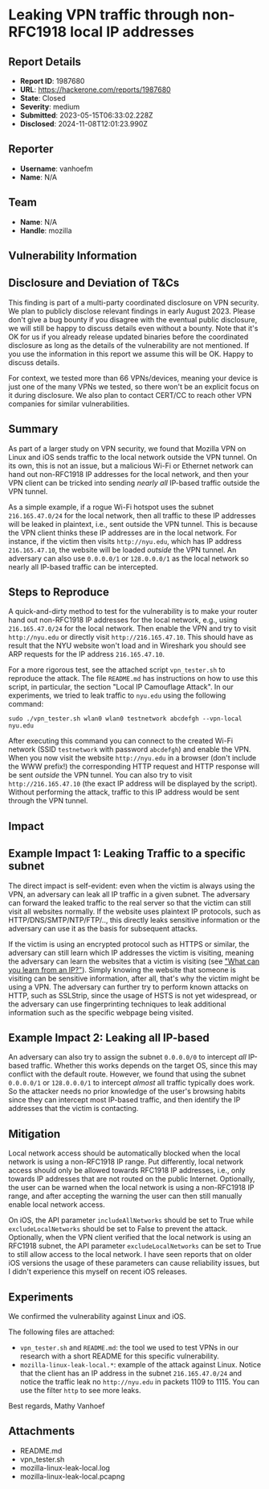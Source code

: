 # Leaking VPN traffic through non-RFC1918 local IP addresses

## Report Details
- **Report ID**: 1987680
- **URL**: https://hackerone.com/reports/1987680
- **State**: Closed
- **Severity**: medium
- **Submitted**: 2023-05-15T06:33:02.228Z
- **Disclosed**: 2024-11-08T12:01:23.990Z

## Reporter
- **Username**: vanhoefm
- **Name**: N/A

## Team
- **Name**: N/A
- **Handle**: mozilla

## Vulnerability Information
## Disclosure and Deviation of T&Cs

This finding is part of a multi-party coordinated disclosure on VPN security. We plan to publicly disclose relevant findings in early August 2023. Please don't give a bug bounty if you disagree with the eventual public disclosure, we will still be happy to discuss details even without a bounty. Note that it's OK for us if you already release updated binaries before the coordinated disclosure as long as the details of the vulnerability are not mentioned. If you use the information in this report we assume this will be OK. Happy to discuss details.

For context, we tested more than 66 VPNs/devices, meaning your device is just one of the many VPNs we tested, so there won't be an explicit focus on it during disclosure. We also plan to contact CERT/CC to reach other VPN companies for similar vulnerabilities.


## Summary

As part of a larger study on VPN security, we found that Mozilla VPN on Linux and iOS sends traffic to the local network outside the VPN tunnel. On its own, this is not an issue, but a malicious Wi-Fi or Ethernet network can hand out non-RFC1918 IP addresses for the local network, and then your VPN client can be tricked into sending _nearly all_ IP-based traffic outside the VPN tunnel.

As a simple example, if a rogue Wi-Fi hotspot uses the subnet `216.165.47.0/24` for the local network, then all traffic to these IP addresses will be leaked in plaintext, i.e., sent outside the VPN tunnel. This is because the VPN client thinks these IP addresses are in the local network. For instance, if the victim then visits `http://nyu.edu`, which has IP address `216.165.47.10`, the website will be loaded _outside_ the VPN tunnel. An adversary can also use `0.0.0.0/1` or `128.0.0.0/1` as the local network so nearly all IP-based traffic can be intercepted.


## Steps to Reproduce

A quick-and-dirty method to test for the vulnerability is to make your router hand out non-RFC1918 IP addresses for the local network, e.g., using `216.165.47.0/24` for the local network. Then enable the VPN and try to visit `http://nyu.edu` or directly visit `http://216.165.47.10`. This should have as result that the NYU website won't load and in Wireshark you should see ARP requests for the IP address `216.165.47.10`.

For a more rigorous test, see the attached script `vpn_tester.sh` to reproduce the attack. The file `README.md` has instructions on how to use this script, in particular, the section "Local IP Camouflage Attack". In our experiments, we tried to leak traffic to `nyu.edu` using the following command:

```
sudo ./vpn_tester.sh wlan0 wlan0 testnetwork abcdefgh --vpn-local nyu.edu
```

After executing this command you can connect to the created Wi-Fi network (SSID `testnetwork` with password `abcdefgh`) and enable the VPN. When you now visit the website `http://nyu.edu` in a browser (don't include the WWW prefix!) the corresponding HTTP request and HTTP response will be sent _outside_ the VPN tunnel. You can also try to visit `http://216.165.47.10` (the exact IP address will be displayed by the script). Without performing the attack, traffic to this IP address would be sent through the VPN tunnel.

## Impact

## Example Impact 1: Leaking Traffic to a specific subnet

The direct impact is self-evident: even when the victim is always using the VPN, an adversary can leak all IP traffic in a given subnet. The adversary can forward the leaked traffic to the real server so that the victim can still visit all websites normally. If the website uses plaintext IP protocols, such as HTTP/DNS/SMTP/NTP/FTP/.., this directly leaks sensitive information or the adversary can use it as the basis for subsequent attacks.

If the victim is using an encrypted protocol such as HTTPS or similar, the adversary can still learn which IP addresses the victim is visiting, meaning the adversary can learn the websites that a victim is visiting (see ["What can you learn from an IP?"](https://irtf.org/anrw/2019/anrw2019-final44-acmpaginated.pdf)). Simply knowing the website that someone is visiting can be sensitive information, after all, that's why the victim might be using a VPN. The adversary can further try to perform known attacks on HTTP, such as SSLStrip, since the usage of HSTS is not yet widespread, or the adversary can use fingerprinting techniques to leak additional information such as the specific webpage being visited.


## Example Impact 2: Leaking all IP-based

An adversary can also try to assign the subnet `0.0.0.0/0` to intercept _all_ IP-based traffic. Whether this works depends on the target OS, since this may conflict with the default route. However, we found that using the subnet `0.0.0.0/1` or `128.0.0.0/1` to intercept _almost_ all traffic typically does work. So the attacker needs no prior knowledge of the user's browsing habits since they can intercept most IP-based traffic, and then identify the IP addresses that the victim is contacting.


## Mitigation

Local network access should be automatically blocked when the local network is using a non-RFC1918 IP range. Put differently, local network access should only be allowed towards RFC1918 IP addresses, i.e., only towards IP addresses that are not routed on the public Internet. Optionally, the user can be warned when the local network is using a non-RFC1918 IP range, and after accepting the warning the user can then still manually enable local network access.

On iOS, the API parameter `includeAllNetworks` should be set to True while `excludeLocalNetworks` should be set to False to prevent the attack. Optionally, when the VPN client verified that the local network is using an RFC1918 subnet, the API parameter `excludeLocalNetworks` can be set to True to still allow access to the local network. I have seen reports that on older iOS versions the usage of these parameters can cause reliability issues, but I didn't experience this myself on recent iOS releases.


## Experiments

We confirmed the vulnerability against Linux and iOS.

The following files are attached:

- `vpn_tester.sh` and `README.md`: the tool we used to test VPNs in our research with a short README for this specific vulnerability.
- `mozilla-linux-leak-local.*`: example of the attack against Linux. Notice that the client has an IP address in the subnet `216.165.47.0/24` and notice the traffic leak no `http://nyu.edu` in packets 1109 to 1115. You can use the filter `http` to see more leaks.

Best regards,
Mathy Vanhoef

## Attachments
- README.md
- vpn_tester.sh
- mozilla-linux-leak-local.log
- mozilla-linux-leak-local.pcapng
